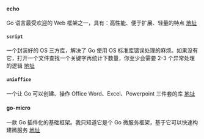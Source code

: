 #### echo

Go 语言最受欢迎的 Web 框架之一，具有：高性能、便于扩展、轻量的特点 [地址](https://github.com/labstack/echo)

#### `script`

一个封装好的 OS 三方库，解决了 Go 使用 OS 标准库错误处理的麻烦。如果没有它，打开一个文件查找一个关键字再统计下数量，你至少会需要 2-3 个异常处理的逻辑 [地址](https://github.com/bitfield/script)

#### `unioffice`

一个让 Go 可以创建、操作 Office Word、Excel、Powerpoint 三件套的库 [地址](https://github.com/unidoc/unioffice)

#### go-micro

一款 Go 插件化的基础框架。我只知道它是个 Go 微服务框架，基于它可以快速构建微服务 [地址](https://github.com/asim/go-micro)
